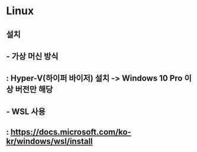 # Linux
## 설치
## - 가상 머신 방식
##   : Hyper-V(하이퍼 바이저) 설치 -> Windows 10 Pro 이상 버전만 해당
## - WSL 사용
##   : https://docs.microsoft.com/ko-kr/windows/wsl/install
